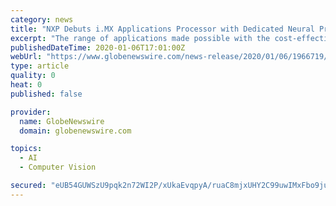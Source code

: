 ```yaml
---
category: news
title: "NXP Debuts i.MX Applications Processor with Dedicated Neural Processing Unit for Advanced Machine Learning at the Edge"
excerpt: "The range of applications made possible with the cost-effective i.MX 8M Plus spans people and object recognition for public safety, industrial machine vision, robotics, hand gesture, and emotion ..."
publishedDateTime: 2020-01-06T17:01:00Z
webUrl: "https://www.globenewswire.com/news-release/2020/01/06/1966719/0/en/NXP-Debuts-i-MX-Applications-Processor-with-Dedicated-Neural-Processing-Unit-for-Advanced-Machine-Learning-at-the-Edge.html"
type: article
quality: 0
heat: 0
published: false

provider:
  name: GlobeNewswire
  domain: globenewswire.com

topics:
  - AI
  - Computer Vision

secured: "eUB54GUWSzU9pqk2n72WI2P/xUkaEvqpyA/ruaC8mjxUHY2C99uwIMxFbo9juPLgvuDNPA66vrB7BNLgSBfEdQQdblo8uVcE930C3XNZmI6uf++Hhe+eUicxfstKfQVtBWR0emyn23jG45UXCIoJi1DE0rYQP0/CUBdvLxgB945aRqv0zEym8Rq0GdaKQmzrvH+qmC7CbK0lCccpBjTIjpEzhuDjH07FroJyYNZ1I9Pv3+oHIsI/G4+OIIqpb8raXqED5g5Wg5HZk/tp+Ghym9I//eL0W79BihhUERaR+eRKOpxz5976Js8/Kypm/8YE;GQgQ8UyAoAILYRtLrgfjcQ=="
---
```


